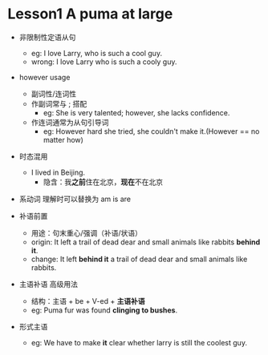# Lesson1 A puma at large

- 非限制性定语从句
  - eg: I love Larry, who is such a cool guy.
  - wrong: I love Larry who is such a cooly guy.

- however usage
  - 副词性/连词性
  - 作副词常与 ; 搭配
    - eg: She is very talented; however, she lacks confidence.
  - 作连词通常为从句引导词
    - eg: However hard she tried, she couldn't make it.(However == no matter how)

- 时态混用
  - I lived in Beijing.
    - 隐含：我**之前**住在北京，**现在**不在北京

- 系动词 理解时可以替换为 am is are

- 补语前置
  - 用途：句末重心/强调（补语/状语）
  - origin: It left a trail of dead dear and small animals like rabbits **behind it**.
  - change: It left **behind it** a trail of dead dear and small animals like rabbits.

- 主语补语 高级用法
  - 结构：主语 + be + V-ed + **主语补语**
  - eg: Puma fur was found **clinging to bushes**.

- 形式主语
  - eg: We have to make **it** clear whether larry is still the coolest guy.
